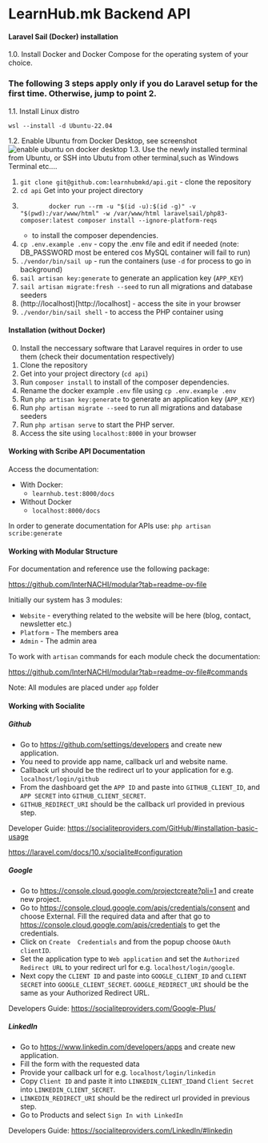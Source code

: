 # LearnHub.mk Backend API

#### Laravel Sail (Docker) installation
1.0. Install Docker and Docker Compose for the operating system of your choice.
### The following 3 steps apply only if you do Laravel setup for the first time. Otherwise, jump to point 2.
  1.1. Install Linux distro
    
    wsl --install -d Ubuntu-22.04
        
  1.2. Enable Ubuntu from Docker Desktop, see screenshot
  ![enable ubuntu on docker desktop](https://i.postimg.cc/vYZRKKfL/docker-desktop-ubuntu-enable.jpg)
  1.3. Use the newly installed terminal from Ubuntu, or SSH into Ubutu from other terminal,such as Windows Terminal etc....

1. `git clone git@github.com:learnhubmkd/api.git` - clone the repository
1. `cd api` Get into your project directory 
1. ```
           docker run --rm -u "$(id -u):$(id -g)" -v "$(pwd):/var/www/html" -w /var/www/html laravelsail/php83-composer:latest composer install --ignore-platform-reqs
    ```
    - to install the composer dependencies.
1. `cp .env.example .env` - copy the .env file and edit if needed (note: DB_PASSWORD most be entered cos MySQL container will fail to run)
1. `./vendor/bin/sail up` - run the containers (use `-d` for process to go in background)
1. `sail artisan key:generate` to generate an application key (`APP_KEY`)
1. `sail artisan migrate:fresh --seed` to run all migrations and database seeders 
1. (http://localhost)[http://localhost] - access the site in your browser
1. `./vendor/bin/sail shell` - to access the PHP container using

#### Installation (without Docker)
0. Install the neccessary software that Laravel requires in order to use them (check their documentation respectively)
1. Clone the repository
2. Get into your project directory (`cd api`)
3. Run `composer install` to install of the composer dependencies.
4. Rename the docker example `.env` file using `cp .env.example .env`
5. Run `php artisan key:generate` to generate an application key (`APP_KEY`)
6. Run `php artisan migrate --seed` to run all migrations and database seeders
7. Run `php artisan serve` to start the PHP server.
8. Access the site using `localhost:8000` in your browser


#### Working with Scribe API Documentation

Access the documentation:

- With Docker:
  - `learnhub.test:8000/docs`
- Without Docker
  - `localhost:8000/docs`

In order to generate documentation for APIs use: `php artisan scribe:generate`

#### Working with Modular Structure

For documentation and reference use the following package:

https://github.com/InterNACHI/modular?tab=readme-ov-file

Initially our system has 3 modules:
- `Website` - everything related to the website will be here (blog, contact, newsletter etc.)
- `Platform` - The members area
- `Admin` - The admin area

To work with `artisan` commands for each module check the documentation:

https://github.com/InterNACHI/modular?tab=readme-ov-file#commands

Note: All modules are placed under `app` folder
#### Working with Socialite 

##### Github

- Go to https://github.com/settings/developers and create new application. 
- You need to provide app name, callback url and website name. 
- Callback url should be the redirect url to your application for e.g. `localhost/login/github`
- From the dashboard get the `APP ID` and paste into `GITHUB_CLIENT_ID`, and `APP SECRET` into `GITHUB_CLIENT_SECRET`. 
- `GITHUB_REDIRECT_URI` should be the callback url provided in previous step. 

Developer Guide:
https://socialiteproviders.com/GitHub/#installation-basic-usage

https://laravel.com/docs/10.x/socialite#configuration

##### Google

- Go to https://console.cloud.google.com/projectcreate?pli=1 and create new project. 
- Go to  https://console.cloud.google.com/apis/credentials/consent and choose External. Fill the required data and 
after that go to https://console.cloud.google.com/apis/credentials to get the credentials. 
- Click on `Create 
Credentials` and from the popup choose `OAuth clientID`. 
- Set the application type to `Web application` and set the 
`Authorized Redirect URL` to your redirect url for e.g. `localhost/login/google`. 
- Next copy the `CLIENT ID` and 
paste into `GOOGLE_CLIENT_ID` and `CLIENT SECRET` into `GOOGLE_CLIENT_SECRET`. `GOOGLE_REDIRECT_URI` should be the 
same as your Authorized Redirect URL. 

Developers Guide:
https://socialiteproviders.com/Google-Plus/

##### LinkedIn

- Go to https://www.linkedin.com/developers/apps and create new application.
- Fill the form with the requested data
- Provide your callback url for e.g. `localhost/login/linkedin`
- Copy `Client ID` and paste it into `LINKEDIN_CLIENT_ID`and `Client Secret` into `LINKEDIN_CLIENT_SECRET`.
- `LINKEDIN_REDIRECT_URI` should be the redirect url provided in previous step.
- Go to Products and select `Sign In with LinkedIn`

Developers Guide:
https://socialiteproviders.com/LinkedIn/#linkedin


